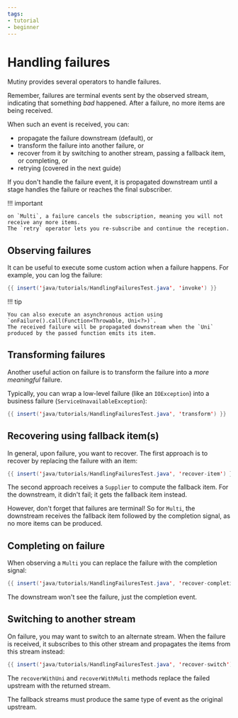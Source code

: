```yaml
---
tags:
- tutorial
- beginner
---
```


# Handling failures

Mutiny provides several operators to handle failures.

Remember, failures are terminal events sent by the observed stream, indicating that something _bad_ happened.
After a failure, no more items are being received.

When such an event is received, you can:

- propagate the failure downstream (default), or
- transform the failure into another failure, or
- recover from it by switching to another stream, passing a fallback item, or completing, or
- retrying (covered in the next guide)

If you don't handle the failure event, it is propagated downstream until a stage handles the failure or reaches the final subscriber.

!!! important

    on `Multi`, a failure cancels the subscription, meaning you will not receive any more items.
    The `retry` operator lets you re-subscribe and continue the reception.

## Observing failures

It can be useful to execute some custom action when a failure happens.
For example, you can log the failure:

```java linenums="1"
{{ insert('java/tutorials/HandlingFailuresTest.java', 'invoke') }}
```

!!! tip
    
    You can also execute an asynchronous action using `onFailure().call(Function<Throwable, Uni<?>)`.
    The received failure will be propagated downstream when the `Uni` produced by the passed function emits its item.

## Transforming failures

Another useful action on failure is to transform the failure into a _more meaningful_ failure.

Typically, you can wrap a low-level failure (like an `IOException`) into a business failure (`ServiceUnavailableException`):

```java linenums="1"
{{ insert('java/tutorials/HandlingFailuresTest.java', 'transform') }}
```

## Recovering using fallback item(s)

In general, upon failure, you want to recover.
The first approach is to recover by replacing the failure with an item:

```java linenums="1"
{{ insert('java/tutorials/HandlingFailuresTest.java', 'recover-item') }}
```

The second approach receives a `Supplier` to compute the fallback item.
For the downstream, it didn't fail; it gets the fallback item instead.

However, don't forget that failures are terminal!
So for `Multi`, the downstream receives the fallback item followed by the completion signal, as no more items can be produced.

## Completing on failure

When observing a `Multi` you can replace the failure with the completion signal:

```java linenums="1"
{{ insert('java/tutorials/HandlingFailuresTest.java', 'recover-completion') }}
```

The downstream won't see the failure, just the completion event.

## Switching to another stream

On failure, you may want to switch to an alternate stream.
When the failure is received, it subscribes to this other stream and propagates the items from this stream instead:

```java linenums="1"
{{ insert('java/tutorials/HandlingFailuresTest.java', 'recover-switch') }}
```

The `recoverWithUni` and `recoverWithMulti` methods replace the failed upstream with the returned stream.

The fallback streams must produce the same type of event as the original upstream.
